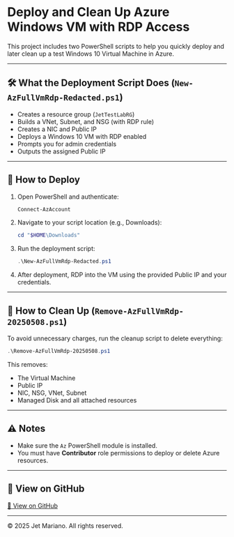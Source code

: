 # Deploy and Clean Up Azure Windows VM with RDP Access

This project includes two PowerShell scripts to help you quickly deploy and later clean up a test Windows 10 Virtual Machine in Azure.

---

## 🛠 What the Deployment Script Does (`New-AzFullVmRdp-Redacted.ps1`)
- Creates a resource group (`JetTestLabRG`)
- Builds a VNet, Subnet, and NSG (with RDP rule)
- Creates a NIC and Public IP
- Deploys a Windows 10 VM with RDP enabled
- Prompts you for admin credentials
- Outputs the assigned Public IP

---

## 🚀 How to Deploy

1. Open PowerShell and authenticate:
   ```powershell
   Connect-AzAccount
   ```

2. Navigate to your script location (e.g., Downloads):
   ```powershell
   cd "$HOME\Downloads"
   ```

3. Run the deployment script:
   ```powershell
   .\New-AzFullVmRdp-Redacted.ps1
   ```

4. After deployment, RDP into the VM using the provided Public IP and your credentials.

---

## 🧹 How to Clean Up (`Remove-AzFullVmRdp-20250508.ps1`)

To avoid unnecessary charges, run the cleanup script to delete everything:

```powershell
.\Remove-AzFullVmRdp-20250508.ps1
```

This removes:
- The Virtual Machine
- Public IP
- NIC, NSG, VNet, Subnet
- Managed Disk and all attached resources

---

## ⚠️ Notes
- Make sure the `Az` PowerShell module is installed.
- You must have **Contributor** role permissions to deploy or delete Azure resources.

---

## 🔗 View on GitHub
[📎 View on GitHub](https://github.com/jetdev2731/azure-vm-rdp-access/tree/main)

---
© 2025 Jet Mariano. All rights reserved.

